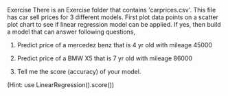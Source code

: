 Exercise 
There is an Exercise folder that contains 'carprices.csv'. 
This file has car sell prices for 3 different models. 
First plot data points on a scatter plot chart to see if linear regression model can be applied. 
If yes, then build a model that can answer following questions,

1) Predict price of a mercedez benz that is 4 yr old with mileage 45000

2) Predict price of a BMW X5 that is 7 yr old with mileage 86000

3) Tell me the score (accuracy) of your model.

(Hint: use LinearRegression().score())